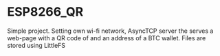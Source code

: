# ESP8266_QR
Simple project. Setting own wi-fi network, AsyncTCP server the serves a web-page with a QR code of and an address of a BTC wallet.  Files are stored using LittleFS
